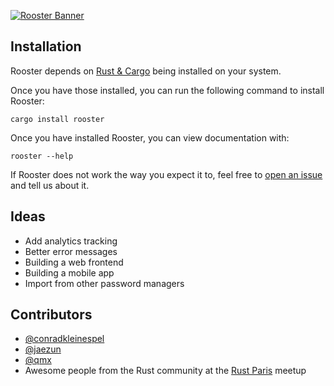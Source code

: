 [![Rooster Banner](http://conradk.com/rooster/images/rooster-banner.png)](http://conradk.com/rooster/)

## Installation

Rooster depends on [Rust & Cargo](https://www.rust-lang.org/downloads.html) being installed on your system.

Once you have those installed, you can run the following command to install Rooster:
```shell
cargo install rooster
```

Once you have installed Rooster, you can view documentation with:
```shell
rooster --help
```

If Rooster does not work the way you expect it to, feel free to
[open an issue](https://github.com/conradkleinespel/rooster/issues/new) and tell us about it.

## Ideas

- Add analytics tracking
- Better error messages
- Building a web frontend
- Building a mobile app
- Import from other password managers

## Contributors

- [@conradkleinespel](https://github.com/conradkleinespel)
- [@jaezun](https://github.com/jaezun)
- [@qmx](https://github.com/qmx)
- Awesome people from the Rust community at the [Rust Paris](http://www.meetup.com/Rust-Paris/) meetup
